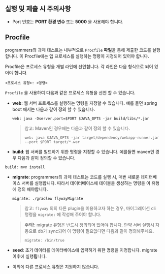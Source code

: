 ## 실행 및 제출 시 주의사항

- Port 번호는 **PORT 환경 변수** 또는 **5000** 을 사용해야 합니다.

## Procfile

programmers의 과제 테스트는 내부적으로 `Procfile` **파일**을 통해 제출한 코드를 실행합니다. 이 Procfile에는 앱 프로세스를 실행하는 명령이 지정되어 있어야 합니다.

Procfile은 프로세스 유형을 개별 라인에 선언합니다. 각 라인은 다음 형식으로 되어 있어야 합니다.

```
<프로세스 유형>: <명령>
```

`Procfile` 을 사용하여 다음과 같은 프로세스 유형을 선언 할 수 있습니다.

- **web**: 웹 서버 프로세스를 실행하는 명령을 지정할 수 있습니다. 예를 들면 spring boot 에서는 다음과 같이 정의 할 수 있습니다.

  ```
  web: java -Dserver.port=$PORT $JAVA_OPTS -jar build/libs/*.jar
  ```

  > 참고: Maven인 경우에는 다음과 같이 정의 할 수 있습니다.
  >
  > ```
  > web: java $JAVA_OPTS -jar target/dependency/webapp-runner.jar --port $PORT target/*.war
  > ```

- **build**: 웹 서버를 빌드하기 위한 명령을 지정할 수 있습니다. 예를들면 maven인 경우 다음과 같이 정의할 수 있습니다.

```
build: mvn install 
```

- **migrate**: programmers의 과제 테스트는 코드를 실행 시, 매번 새로운 데이터베이스 서버를 실행합니다. 따라서 데이터베이스에 테이블을 생성하는 명령을 이 유형에 정의 해야합니다.

  ```
  migrate: ./gradlew flywayMigrate
  ```

  > 참고: `flyway` 외의 다른 plugin을 이용하고자 하는 경우, 마이그레이션 cli 명령을 `migrate:` 에 작성해 주어야 합니다.  

  >  **주의!**: migrate 유형은 반드시 정의되어 있어야 합니다. 만약 서버 실행시 자동으로 db가 sync되어 이 명령이 필요없다면 다음과 같이 정의해주세요.
  >
  > ```
  > migrate: /bin/true
  > ```

- **seed**: 초기 데이터를 데이터베이스에 입력하기 위한 명령을 지정합니다. migrate 이후에 실행됩니다.

- 이외에 다른 프로세스 유형은 지원하지 않습니다.
